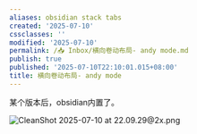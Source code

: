 ```yaml
---
aliases: obsidian stack tabs
created: '2025-07-10'
cssclasses: ''
modified: '2025-07-10'
permalink: /📥 Inbox/横向卷动布局- andy mode.md
publish: true
published: '2025-07-10T22:10:01.015+08:00'
title: 横向卷动布局- andy mode
---
```

某个版本后，obsidian内置了。

![CleanShot 2025-07-10 at 22.09.29@2x.png](https://pub-pic.oldwinter.top/2025/07/b34c33ee3dc070b23fadb912883ec86f.png)
